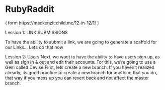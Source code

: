 # RubyRaddit 
  ( form https://mackenziechild.me/12-in-12/1/ ) 
  
Lession 1: LINK SUBMISSIONS

To have the ability to submit a link, we are going to generate a scaffold for our Links… Lets do that now

Lession 2: Users
Next, we want to have the ability to have users sign up, as well as sign in & out and edit their accounts. For this, we’re going to use a Gem called Devise
First, lets create a new branch. If you haven’t realized already, its good practice to create a new branch for anything that you do, that way if you mess up you can revert back and not affect the master branch.

